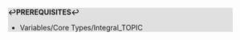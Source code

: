<div style="margin:2em; background-color: #e0e0e0;">

<strong>↩PREREQUISITES↩</strong>

 * Variables/Core Types/Integral_TOPIC

</div>

